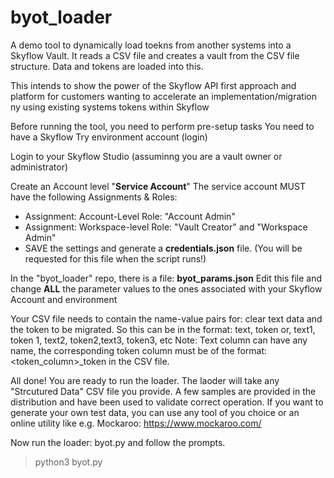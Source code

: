 # byot_loader
A demo tool to dynamically load toekns from another systems into a Skyflow Vault.
It reads a CSV file and creates a vault from the CSV file structure.
Data and tokens are loaded into this.

This intends to show the power of the Skyflow API first approach and platform for customers wanting to accelerate an implementation/migration ny using existing systems tokens within Skyflow

Before running the tool, you need to perform pre-setup tasks
You need to have a Skyflow Try environment account (login)

Login to your Skyflow Studio (assuminng you are a vault owner or administrator)

Create an Account level "**Service Account**"
The service account MUST have the following Assignments & Roles:
 - Assignment:  Account-Level     Role:  "Account Admin"
 - Assignment:  Workspace-level   Role:  "Vault Creator" and  "Workspace Admin"
 - SAVE the settings and generate a **credentials.json** file.  (You will be requested for this file when the script runs!)

In the "byot_loader" repo, there is a file:   **byot_params.json**
Edit this file and change **ALL** the parameter values to the ones associated with your Skyflow Account and environment

Your CSV file needs to contain the name-value pairs for: clear text data and the token to be migrated.
So this can be in the format:  text, token  or,   text1, token 1, text2, token2,text3, token3, etc
Note:
Text column can have any name, the corresponding token column must be of the format: <token_column>_token in the CSV file.

All done!  You are ready to run the loader.
The laoder will take any "Strcutured Data" CSV file you provide.  A few samples are provided in the distribution and have been used to validate correct operation.
If you want to generate your own test data, you can use any tool of you choice or an online utility like e.g. Mockaroo:  https://www.mockaroo.com/

Now run the loader:   byot.py   and follow the prompts.
> python3 byot.py
